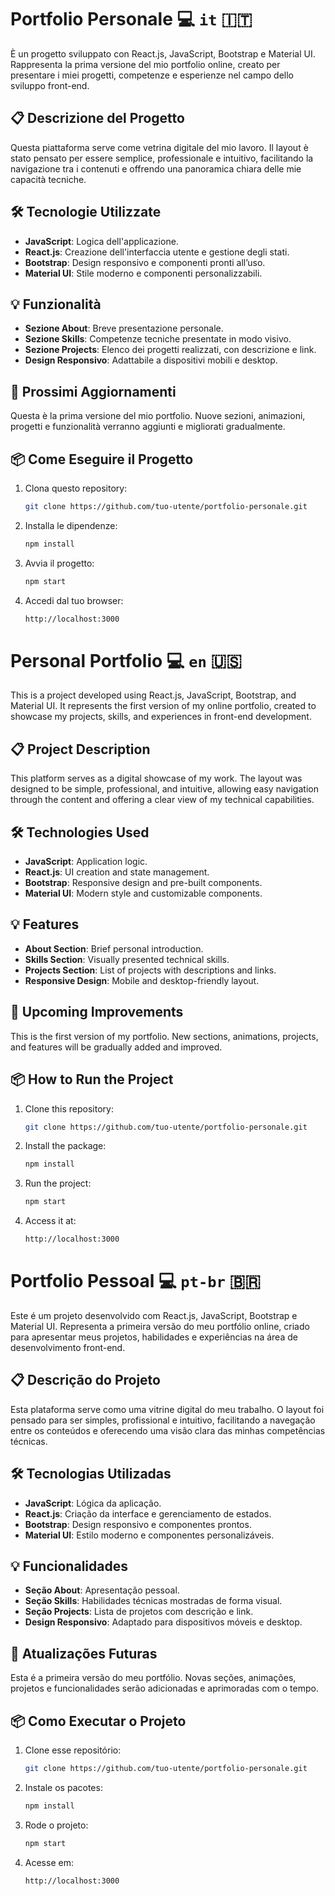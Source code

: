 # Portfolio Personale 💻 `it` 🇮🇹

È un progetto sviluppato con React.js, JavaScript, Bootstrap e Material UI. Rappresenta la prima versione del mio portfolio online, creato per presentare i miei progetti, competenze e esperienze nel campo dello sviluppo front-end.

## 📋 Descrizione del Progetto

Questa piattaforma serve come vetrina digitale del mio lavoro. Il layout è stato pensato per essere semplice, professionale e intuitivo, facilitando la navigazione tra i contenuti e offrendo una panoramica chiara delle mie capacità tecniche.

## 🛠️ Tecnologie Utilizzate

- **JavaScript**: Logica dell'applicazione.
- **React.js**: Creazione dell'interfaccia utente e gestione degli stati.
- **Bootstrap**: Design responsivo e componenti pronti all’uso.
- **Material UI**: Stile moderno e componenti personalizzabili.

## 💡 Funzionalità

- **Sezione About**: Breve presentazione personale.
- **Sezione Skills**: Competenze tecniche presentate in modo visivo.
- **Sezione Projects**: Elenco dei progetti realizzati, con descrizione e link.
- **Design Responsivo**: Adattabile a dispositivi mobili e desktop.

## 🚧 Prossimi Aggiornamenti

Questa è la prima versione del mio portfolio. Nuove sezioni, animazioni, progetti e funzionalità verranno aggiunti e migliorati gradualmente.
  
## 📦 Come Eseguire il Progetto

1. Clona questo repository:
   ```bash
   git clone https://github.com/tuo-utente/portfolio-personale.git

2. Installa le dipendenze:
   ```bash
   npm install
   
3. Avvia il progetto:
   ```bash
   npm start

4. Accedi dal tuo browser:
   ```bash
   http://localhost:3000 

##

# Personal Portfolio 💻 `en` 🇺🇸

This is a project developed using React.js, JavaScript, Bootstrap, and Material UI. It represents the first version of my online portfolio, created to showcase my projects, skills, and experiences in front-end development.

## 📋 Project Description

This platform serves as a digital showcase of my work. The layout was designed to be simple, professional, and intuitive, allowing easy navigation through the content and offering a clear view of my technical capabilities.

## 🛠️ Technologies Used

- **JavaScript**: Application logic.
- **React.js**: UI creation and state management.
- **Bootstrap**: Responsive design and pre-built components.
- **Material UI**: Modern style and customizable components.

## 💡 Features

- **About Section**: Brief personal introduction.
- **Skills Section**: Visually presented technical skills.
- **Projects Section**: List of projects with descriptions and links.
- **Responsive Design**: Mobile and desktop-friendly layout.

## 🚧 Upcoming Improvements

This is the first version of my portfolio. New sections, animations, projects, and features will be gradually added and improved.
  
## 📦 How to Run the Project

1. Clone this repository:
   ```bash
   git clone https://github.com/tuo-utente/portfolio-personale.git

2. Install the package:
   ```bash
   npm install
   
3. Run the project:
   ```bash
   npm start

4. Access it at:
   ```bash
   http://localhost:3000 

# Portfolio Pessoal 💻 `pt-br` 🇧🇷

Este é um projeto desenvolvido com React.js, JavaScript, Bootstrap e Material UI. Representa a primeira versão do meu portfólio online, criado para apresentar meus projetos, habilidades e experiências na área de desenvolvimento front-end.

## 📋 Descrição do Projeto

Esta plataforma serve como uma vitrine digital do meu trabalho. O layout foi pensado para ser simples, profissional e intuitivo, facilitando a navegação entre os conteúdos e oferecendo uma visão clara das minhas competências técnicas.

## 🛠️ Tecnologias Utilizadas

- **JavaScript**: Lógica da aplicação.
- **React.js**: Criação da interface e gerenciamento de estados.
- **Bootstrap**: Design responsivo e componentes prontos.
- **Material UI**: Estilo moderno e componentes personalizáveis.

## 💡 Funcionalidades

- **Seção About**: Apresentação pessoal.
- **Seção Skills**: Habilidades técnicas mostradas de forma visual.
- **Seção Projects**: Lista de projetos com descrição e link.
- **Design Responsivo**: Adaptado para dispositivos móveis e desktop.

## 🚧 Atualizações Futuras

Esta é a primeira versão do meu portfólio. Novas seções, animações, projetos e funcionalidades serão adicionadas e aprimoradas com o tempo.
  
## 📦 Como Executar o Projeto

1. Clone esse repositório:
   ```bash
   git clone https://github.com/tuo-utente/portfolio-personale.git

2. Instale os pacotes:
   ```bash
   npm install
   
3. Rode o projeto:
   ```bash
   npm start

4. Acesse em:
   ```bash
   http://localhost:3000 
